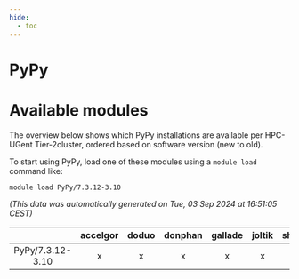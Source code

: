 ```yaml
---
hide:
  - toc
---
```


PyPy
====

# Available modules


The overview below shows which PyPy installations are available per HPC-UGent Tier-2cluster, ordered based on software version (new to old).

To start using PyPy, load one of these modules using a `module load` command like:

```shell
module load PyPy/7.3.12-3.10
```

*(This data was automatically generated on Tue, 03 Sep 2024 at 16:51:05 CEST)*  

| |accelgor|doduo|donphan|gallade|joltik|shinx|skitty|
| :---: | :---: | :---: | :---: | :---: | :---: | :---: | :---: |
|PyPy/7.3.12-3.10|x|x|x|x|x|-|x|
